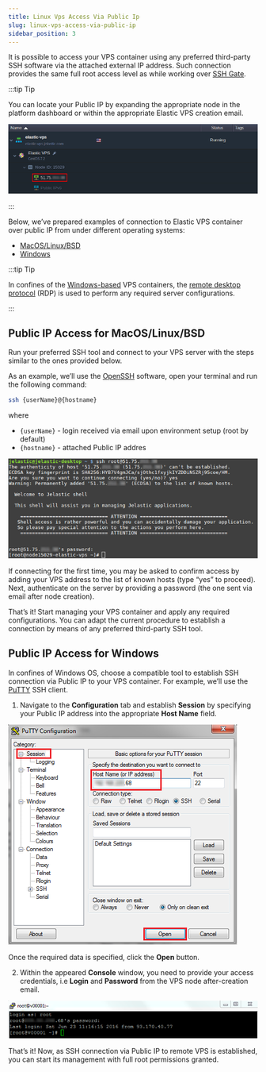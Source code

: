 ```yaml
---
title: Linux Vps Access Via Public Ip
slug: linux-vps-access-via-public-ip
sidebar_position: 3
---
```


It is possible to access your VPS container using any preferred third-party SSH software via the attached external IP address. Such connection provides the same full root access level as while working over [SSH Gate](/elastic-vps/elastic-vps-management/linux-vps-access-via-ssh-gate).

:::tip Tip

You can locate your Public IP by expanding the appropriate node in the platform dashboard or within the appropriate Elastic VPS creation email.

<div style={{
    display:'flex',
    justifyContent: 'center',
    margin: '0 0 1rem 0'
}}>

![Locale Dropdown](./img/LinuxVPSAccessviaPublicIP/01-elastic-vps-public-ip-address.png)

</div>

:::

Below, we’ve prepared examples of connection to Elastic VPS container over public IP from under different operating systems:

- [MacOS/Linux/BSD](/elastic-vps/elastic-vps-management/linux-vps-access-via-public-ip#public-ip-access-for-macoslinuxbsd)
- [Windows](/elastic-vps/elastic-vps-management/linux-vps-access-via-public-ip#public-ip-access-for-windows)

:::tip Tip

In confines of the [Windows-based](/windows-and-.NET/windows-server-vm) VPS containers, the [remote desktop protocol](/windows-and-.NET/windows-rd-access) (RDP) is used to perform any required server configurations.

:::

## Public IP Access for MacOS/Linux/BSD

Run your preferred SSH tool and connect to your VPS server with the steps similar to the ones provided below.

As an example, we’ll use the [OpenSSH](https://www.openssh.com/) software, open your terminal and run the following command:

```bash
ssh {userName}@{hostname}
```

where

- `{userName}` - login received via email upon environment setup (root by default)
- `{hostname}` - attached Public IP addres

<div style={{
    display:'flex',
    justifyContent: 'center',
    margin: '0 0 1rem 0'
}}>

![Locale Dropdown](./img/LinuxVPSAccessviaPublicIP/02-elastic-vps-ssh-connection-via-public-ip-.png)

</div>

If connecting for the first time, you may be asked to confirm access by adding your VPS address to the list of known hosts (type “yes” to proceed). Next, authenticate on the server by providing a password (the one sent via email after node creation).

That’s it! Start managing your VPS container and apply any required configurations. You can adapt the current procedure to establish a connection by means of any preferred third-party SSH tool.

## Public IP Access for Windows

In confines of Windows OS, choose a compatible tool to establish SSH connection via Public IP to your VPS container. For example, we’ll use the [PuTTY](https://www.chiark.greenend.org.uk/~sgtatham/putty/) SSH client.

1. Navigate to the **Configuration** tab and establish **Session** by specifying your Public IP address into the appropriate **Host Name** field.

<div style={{
    display:'flex',
    justifyContent: 'center',
    margin: '0 0 1rem 0'
}}>

![Locale Dropdown](./img/LinuxVPSAccessviaPublicIP/03--elastic-vps-putty-shh-connection.png)

</div>

Once the required data is specified, click the **Open** button.

2. Within the appeared **Console** window, you need to provide your access credentials, i.e **Login** and **Password** from the VPS node after-creation email.

<div style={{
    display:'flex',
    justifyContent: 'center',
    margin: '0 0 1rem 0'
}}>

![Locale Dropdown](./img/LinuxVPSAccessviaPublicIP/04--elastic-vps-putty-shh-connection-authentication.png)

</div>

That’s it! Now, as SSH connection via Public IP to remote VPS is established, you can start its management with full root permissions granted.
